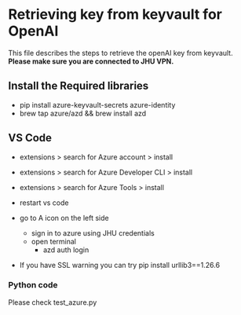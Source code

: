 
# Retrieving key from keyvault for OpenAI

This file describes the steps to retrieve the openAI key from keyvault. **Please make sure you are connected to JHU VPN.**

## Install the Required libraries
- pip install azure-keyvault-secrets azure-identity
- brew tap azure/azd && brew install azd

## VS Code
- extensions > search for Azure account > install
- extensions > search for Azure Developer CLI > install
- extensions > search for Azure Tools > install
- restart vs code
- go to A icon on the left side
	- sign in to azure using JHU credentials
	- open terminal
        - azd auth login 

- If you have SSL warning you can try
pip install urllib3==1.26.6

### Python code
Please check test_azure.py
